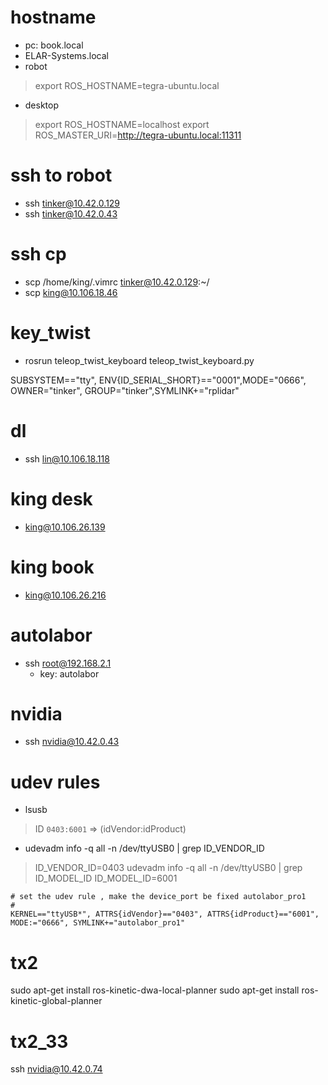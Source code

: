 # hostname
* pc: book.local
* ELAR-Systems.local
* robot
> export ROS_HOSTNAME=tegra-ubuntu.local
* desktop
> export ROS_HOSTNAME=localhost
> export ROS_MASTER_URI=http://tegra-ubuntu.local:11311

# ssh to robot
* ssh tinker@10.42.0.129
* ssh tinker@10.42.0.43
# ssh cp
* scp /home/king/.vimrc tinker@10.42.0.129:~/
* scp king@10.106.18.46
# key_twist
* rosrun teleop_twist_keyboard teleop_twist_keyboard.py

SUBSYSTEM=="tty", ENV{ID_SERIAL_SHORT}=="0001",MODE="0666", OWNER="tinker", GROUP="tinker",SYMLINK+="rplidar"

# dl
* ssh lin@10.106.18.118

# king desk
* king@10.106.26.139

# king book
* king@10.106.26.216

# autolabor
* ssh root@192.168.2.1
	* key: autolabor

# nvidia
* ssh nvidia@10.42.0.43

# udev rules
* lsusb
> ID `0403:6001` => (idVendor:idProduct)

* udevadm info -q all -n /dev/ttyUSB0 | grep ID_VENDOR_ID
> ID_VENDOR_ID=0403
 udevadm info -q all -n /dev/ttyUSB0 | grep ID_MODEL_ID
> ID_MODEL_ID=6001
```
# set the udev rule , make the device_port be fixed autolabor_pro1
#
KERNEL=="ttyUSB*", ATTRS{idVendor}=="0403", ATTRS{idProduct}=="6001", MODE:="0666", SYMLINK+="autolabor_pro1"
```

# tx2
sudo apt-get install ros-kinetic-dwa-local-planner
sudo apt-get install ros-kinetic-global-planner

# tx2_33
ssh nvidia@10.42.0.74
